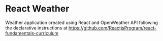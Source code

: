 # React Weather
Weather application created using React and OpenWeather API following the declarative instructions at https://github.com/ReactjsProgram/react-fundamentals-curriculum

